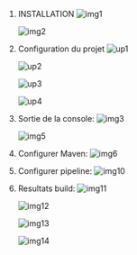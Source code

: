 1. INSTALLATION
   ![img1](https://github.com/thiambabel19/kubernetes-project/assets/95770196/6471c824-5abf-4192-8fdb-22f726ae7554)

   ![img2](https://github.com/thiambabel19/kubernetes-project/assets/95770196/a7066999-782a-40b5-89b2-d1154569d00a)

2. Configuration du projet
   ![up1](https://github.com/thiambabel19/kubernetes-project/assets/95770196/e5f20f50-80d3-48b5-80d9-8c09b49d021e)

   ![up2](https://github.com/thiambabel19/kubernetes-project/assets/95770196/1c0d18de-9a1d-4f9e-b461-0041798ad158)

   ![up3](https://github.com/thiambabel19/kubernetes-project/assets/95770196/5189d1ef-64f9-4d7f-8831-4d25581482e8)

   ![up4](https://github.com/thiambabel19/kubernetes-project/assets/95770196/6e939270-fd44-4eb0-aa95-ec7c6438f726)

3. Sortie de la console:
   ![img3](https://github.com/thiambabel19/kubernetes-project/assets/95770196/377fb7da-225f-49ad-870d-0167aee3a8cf)

   ![img5](https://github.com/thiambabel19/kubernetes-project/assets/95770196/c3ab7e0b-422d-4c38-a24e-75c164d815b7)

4. Configurer Maven:
   ![img6](https://github.com/thiambabel19/kubernetes-project/assets/95770196/a4d47e55-ddbb-4008-a446-9e516b7c9fa0)

5. Configurer pipeline:
   ![img10](https://github.com/thiambabel19/kubernetes-project/assets/95770196/154f0648-674c-4888-82a4-ea3c8b86dec9)

6. Resultats build:
   ![img11](https://github.com/thiambabel19/kubernetes-project/assets/95770196/599104d6-6b27-4aac-96f5-2bd2c93f441b)

   ![img12](https://github.com/thiambabel19/kubernetes-project/assets/95770196/a8ff3b01-a903-4c75-a883-fa6f5f199cc1)

   ![img13](https://github.com/thiambabel19/kubernetes-project/assets/95770196/08f5a100-92e0-4ecd-8d2d-a9ce95cfbb23)

   ![img14](https://github.com/thiambabel19/kubernetes-project/assets/95770196/70191941-c5fa-439e-8018-a0a02ce712b0)
